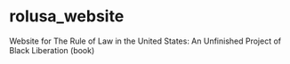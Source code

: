# rolusa_website
Website for The Rule of Law in the United States: An Unfinished Project of Black Liberation (book)
